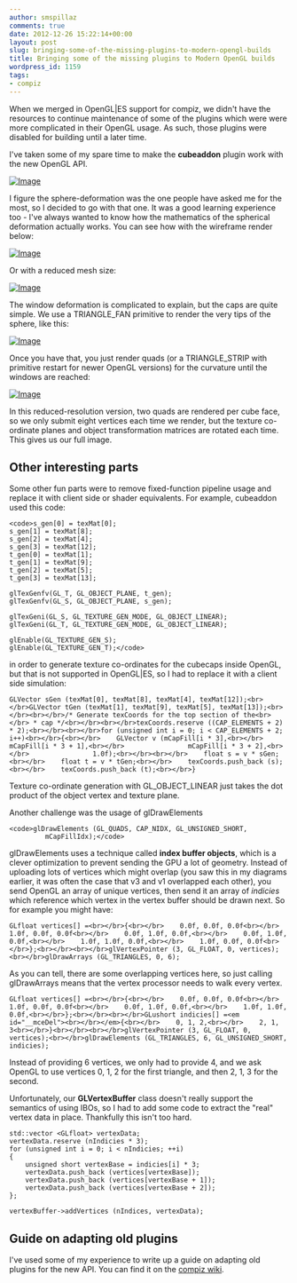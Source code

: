```yaml
---
author: smspillaz
comments: true
date: 2012-12-26 15:22:14+00:00
layout: post
slug: bringing-some-of-the-missing-plugins-to-modern-opengl-builds
title: Bringing some of the missing plugins to Modern OpenGL builds
wordpress_id: 1159
tags:
- compiz
---
```


When we merged in OpenGL|ES support for compiz, we didn't have the resources to continue maintenance of some of the plugins which were were more complicated in their OpenGL usage. As such, those plugins were disabled for building until a later time.

I've taken some of my spare time to make the **cubeaddon** plugin work with the new OpenGL API.

[![Image](http://smspillaz.files.wordpress.com/2012/12/screenshot-from-2012-12-26-223910.png?w=580)](http://smspillaz.files.wordpress.com/2012/12/screenshot-from-2012-12-26-223910.png)

I figure the sphere-deformation was the one people have asked me for the most, so I decided to go with that one. It was a good learning experience too - I've always wanted to know how the mathematics of the spherical deformation actually works. You can see how with the wireframe render below:

[![Image](http://smspillaz.files.wordpress.com/2012/12/screenshot-from-2012-12-26-224446.png?w=580)](http://smspillaz.files.wordpress.com/2012/12/screenshot-from-2012-12-26-224446.png)

Or with a reduced mesh size:

[![Image](http://smspillaz.files.wordpress.com/2012/12/screenshot-from-2012-12-26-224712.png?w=580)](http://smspillaz.files.wordpress.com/2012/12/screenshot-from-2012-12-26-224712.png)

The window deformation is complicated to explain, but the caps are quite simple. We use a TRIANGLE_FAN primitive to render the very tips of the sphere, like this:

[![Image](http://smspillaz.files.wordpress.com/2012/12/epson002.jpg?w=580)](http://smspillaz.files.wordpress.com/2012/12/epson002.jpg)

Once you have that, you just render quads (or a TRIANGLE_STRIP with primitive restart for newer OpenGL versions) for the curvature until the windows are reached:

[![Image](http://smspillaz.files.wordpress.com/2012/12/epson003.jpg?w=580)](http://smspillaz.files.wordpress.com/2012/12/epson003.jpg)

In this reduced-resolution version, two quads are rendered per cube face, so we only submit eight vertices each time we render, but the texture co-ordinate planes and object transformation matrices are rotated each time. This gives us our full image.

## Other interesting parts

Some other fun parts were to remove fixed-function pipeline usage and replace it with client side or shader equivalents. For example, cubeaddon used this code:
    
    <code>s_gen[0] = texMat[0];
    s_gen[1] = texMat[8];
    s_gen[2] = texMat[4];
    s_gen[3] = texMat[12];
    t_gen[0] = texMat[1];
    t_gen[1] = texMat[9];
    t_gen[2] = texMat[5];
    t_gen[3] = texMat[13];
    
    glTexGenfv(GL_T, GL_OBJECT_PLANE, t_gen);
    glTexGenfv(GL_S, GL_OBJECT_PLANE, s_gen);
    
    glTexGeni(GL_S, GL_TEXTURE_GEN_MODE, GL_OBJECT_LINEAR);
    glTexGeni(GL_T, GL_TEXTURE_GEN_MODE, GL_OBJECT_LINEAR);
    
    glEnable(GL_TEXTURE_GEN_S);
    glEnable(GL_TEXTURE_GEN_T);</code>

in order to generate texture co-ordinates for the cubecaps inside OpenGL, but that is not supported in OpenGL|ES, so I had to replace it with a client side simulation:
    
    GLVector sGen (texMat[0], texMat[8], texMat[4], texMat[12]);<br></br>GLVector tGen (texMat[1], texMat[9], texMat[5], texMat[13]);<br></br><br></br>/* Generate texCoords for the top section of the<br></br> * cap */<br></br><br></br>texCoords.reserve ((CAP_ELEMENTS + 2) * 2);<br></br><br></br>for (unsigned int i = 0; i < CAP_ELEMENTS + 2; i++)<br></br>{<br></br>    GLVector v (mCapFill[i * 3],<br></br>                mCapFill[i * 3 + 1],<br></br>                mCapFill[i * 3 + 2],<br></br>                1.0f);<br></br><br></br>    float s = v * sGen;<br></br>    float t = v * tGen;<br></br>    texCoords.push_back (s);<br></br>    texCoords.push_back (t);<br></br>}

Texture co-ordinate generation with GL_OBJECT_LINEAR just takes the dot product of the object vertex and texture plane.

Another challenge was the usage of glDrawElements
    
    <code>glDrawElements (GL_QUADS, CAP_NIDX, GL_UNSIGNED_SHORT,
    		 mCapFillIdx);</code>

glDrawElements uses a technique called **index buffer objects**, which is a clever optimization to prevent sending the GPU a lot of geometry. Instead of uploading lots of vertices which might overlap (you saw this in my diagrams earlier, it was often the case that v3 and v1 overlapped each other), you send OpenGL an array of unique vertices, then send it an array of _indicies_ which reference which vertex in the vertex buffer should be drawn next. So for example you might have:
    
    GLfloat vertices[] =<br></br>{<br></br>    0.0f, 0.0f, 0.0f<br></br>    1.0f, 0.0f, 0.0f<br></br>    0.0f, 1.0f, 0.0f,<br></br>    0.0f, 1.0f, 0.0f,<br></br>    1.0f, 1.0f, 0.0f,<br></br>    1.0f, 0.0f, 0.0f<br></br>};<br></br><br></br>glVertexPointer (3, GL_FLOAT, 0, vertices);<br></br>glDrawArrays (GL_TRIANGLES, 0, 6);

As you can tell, there are some overlapping vertices here, so just calling glDrawArrays means that the vertex processor needs to walk every vertex.
    
    GLfloat vertices[] =<br></br>{<br></br>    0.0f, 0.0f, 0.0f<br></br>    1.0f, 0.0f, 0.0f<br></br>    0.0f, 1.0f, 0.0f,<br></br>    1.0f, 1.0f, 0.0f,<br></br>};<br></br><br></br>GLushort indicies[] =<em id="__mceDel"><br></br></em>{<br></br>    0, 1, 2,<br></br>    2, 1, 3<br></br>}<br></br><br></br>glVertexPointer (3, GL_FLOAT, 0, vertices);<br></br>glDrawElements (GL_TRIANGLES, 6, GL_UNSIGNED_SHORT, indicies);

Instead of providing 6 vertices, we only had to provide 4, and we ask OpenGL to use vertices 0, 1, 2 for the first triangle, and then 2, 1, 3 for the second.

Unfortunately, our **GLVertexBuffer** class doesn't really support the semantics of using IBOs, so I had to add some code to extract the "real" vertex data in place. Thankfully this isn't too hard.
    
    std::vector <GLfloat> vertexData;
    vertexData.reserve (nIndicies * 3);
    for (unsigned int i = 0; i < nIndicies; ++i)
    {
        unsigned short vertexBase = indicies[i] * 3;
        vertexData.push_back (vertices[vertexBase]);
        vertexData.push_back (vertices[vertexBase + 1]);
        vertexData.push_back (vertices[vertexBase + 2]);
    };
    
    vertexBuffer->addVertices (nIndices, vertexData);

## Guide on adapting old plugins

I've used some of my experience to write up a guide on adapting old plugins for the new API. You can find it on the [compiz wiki](http://wiki.compiz.org/Development/zero-nine/GLESPorting).
